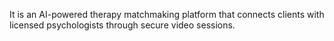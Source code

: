 It is an AI-powered therapy matchmaking platform that connects clients with licensed psychologists through secure video sessions.
